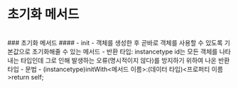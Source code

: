 # 초기화 메서드


</br>
### 초기화 메서드
#### - init
  - 객체를 생성한 후 곧바로 객체를 사용할 수 있도록 기본값으로 초기화해줄 수 있는 메서드
  - 반환 타입: instancetype id는 모든 객체를 나타내는 타입인데 그로 인해 발생하는 오류(명시적이지 않다)를 방지하기 위하여 나온 반환 타입
  - 문법 - (instancetype)initWith<메서드 이름>:(데이터 타입)<프로퍼티 이름>return self;